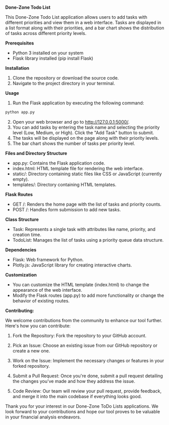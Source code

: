 **Done-Zone Todo List**

This Done-Zone Todo List application allows users to add tasks with different priorities and view them in a web interface. Tasks are displayed in a list format along with their priorities, and a bar chart shows the distribution of tasks across different priority levels.

**Prerequisites**

* Python 3 installed on your system
* Flask library installed (pip install Flask)

**Installation**

1. Clone the repository or download the source code.
2. Navigate to the project directory in your terminal.

**Usage**

1. Run the Flask application by executing the following command:
```python
python app.py
```

2. Open your web browser and go to http://127.0.0.1:5000/.
3. You can add tasks by entering the task name and selecting the priority level (Low, Medium, or High). Click the "Add Task" button to submit.
4. The tasks will be displayed on the page along with their priority levels.
5. The bar chart shows the number of tasks per priority level.

**Files and Directory Structure**

* app.py: Contains the Flask application code.
* index.html: HTML template file for rendering the web interface.
* static/: Directory containing static files like CSS or JavaScript (currently empty).
* templates/: Directory containing HTML templates.

**Flask Routes**

* GET /: Renders the home page with the list of tasks and priority counts.
* POST /: Handles form submission to add new tasks.

**Class Structure**

* Task: Represents a single task with attributes like name, priority, and creation time.
* TodoList: Manages the list of tasks using a priority queue data structure.

**Dependencies**

* Flask: Web framework for Python.
* Plotly.js: JavaScript library for creating interactive charts.

**Customization**
* You can customize the HTML template (index.html) to change the appearance of the web interface.
* Modify the Flask routes (app.py) to add more functionality or change the behavior of existing routes.

**Contributing:**

We welcome contributions from the community to enhance our tool further. Here's how you can contribute:

1. Fork the Repository: Fork the repository to your GitHub account.

2. Pick an Issue: Choose an existing issue from our GitHub repository or create a new one.

3. Work on the Issue: Implement the necessary changes or features in your forked repository.

4. Submit a Pull Request: Once you're done, submit a pull request detailing the changes you've made and how they address the issue.

5.  Code Review: Our team will review your pull request, provide feedback, and merge it into the main codebase if everything looks good.

Thank you for your interest in our Done-Zone ToDo Lists applications. We look forward to your contributions and hope our tool proves to be valuable in your financial analysis endeavors.
